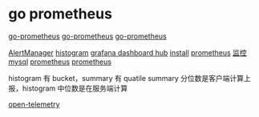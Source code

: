 # go prometheus

[go-prometheus](https://studygolang.com/articles/17959)
[go-prometheus](https://github.com/scotwells/prometheus-by-example)
[go-prometheus](https://github.com/hwholiday/learning_tools/tree/master/prometheus)

[AlertManager](https://www.bbsmax.com/A/o75NZxxN5W/)
[histogram](https://zhuanlan.zhihu.com/p/572260666)
[grafana dashboard hub](https://grafana.com/grafana/dashboards/)
[install](https://www.cnblogs.com/chenqionghe/p/10494868.html)
[prometheus](https://www.cnblogs.com/jiujuan/p/13262380.html)
[监控 mysql](https://www.jianshu.com/p/74b451290a5d)
[prometheus](https://blog.csdn.net/qq_42327944/category_11875410.html)
[prometheus](https://zhuanlan.zhihu.com/p/512696957)

histogram 有 bucket，summary 有 quatile
summary 分位数是客户端计算上报，histogram 中位数是在服务端计算

[open-telemetry](https://github.com/open-telemetry/opentelemetry-go)
